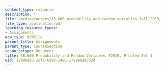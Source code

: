 ```yaml
---
content_type: resource
description: ''
file: /media/courses/18-600-probability-and-random-variables-fall-2019/12bd89d32cf16a9c14861729e8aa5d2d_MIT18_600F19_Pset1.pdf
file_type: application/pdf
learning_resource_types:
- Assignments
ocw_type: OCWFile
parent_title: Assignments
parent_type: CourseSection
resourcetype: Document
title: 18.600 Probability and Random Variables F2019, Problem Set 1
uid: 12bd89d3-2cf1-6a9c-1486-1729e8aa5d2d
---
```

